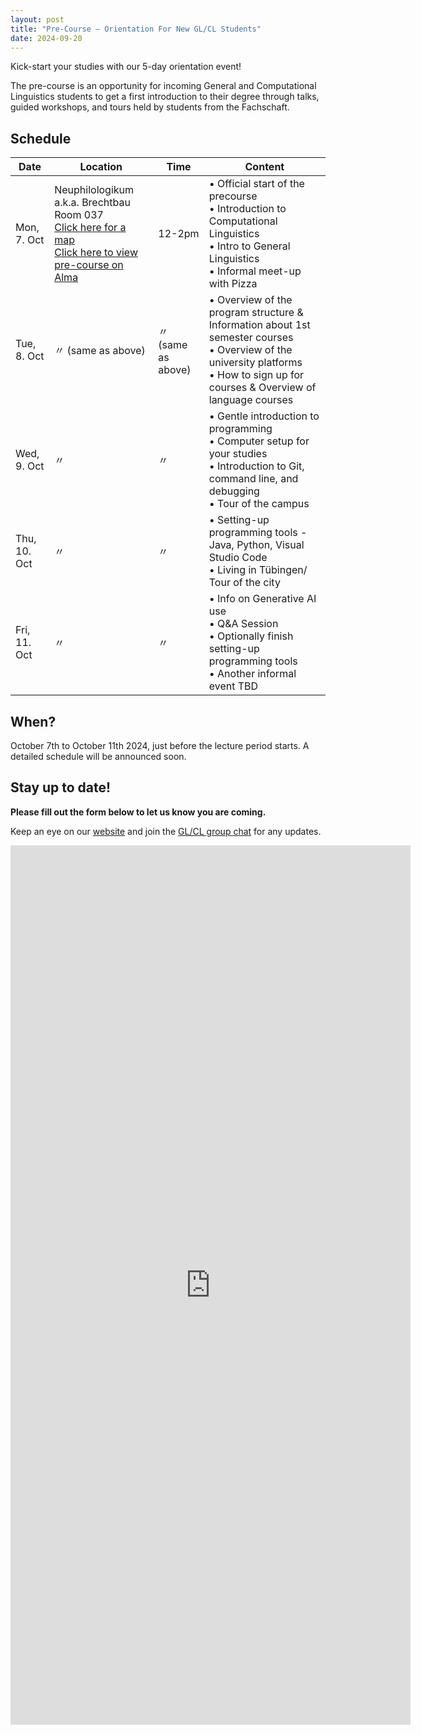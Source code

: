 ```yaml
---
layout: post
title: "Pre-Course — Orientation For New GL/CL Students"
date: 2024-09-20
---
```


Kick-start your studies with our 5-day orientation event!

The pre-course is an opportunity for incoming General and Computational Linguistics students to get a first introduction to their degree through talks, guided workshops, and tours held by students from the Fachschaft.

## Schedule

| Date         | Location                                                                                                                                                                                                                                                                                                                                              | Time               | Content                                                                                                                                                                                |
|--------------|-------------------------------------------------------------------------------------------------------------------------------------------------------------------------------------------------------------------------------------------------------------------------------------------------------------------------------------------------------|--------------------|----------------------------------------------------------------------------------------------------------------------------------------------------------------------------------------|
| Mon, 7. Oct  | Neuphilologikum a.k.a. Brechtbau<br>Room 037<br>[Click here for a map](https://uni-tuebingen.de/universitaet/standort-und-anfahrt/lageplaene/karte-b-wilhelmstrasse-talkliniken/neuphilologikum/)<br>[Click here to view pre-course on Alma](https://alma.uni-tuebingen.de/alma/pages/startFlow.xhtml?_flowId=detailView-flow&_flowExecutionKey=e2s1) | 12-2pm             | • Official start of the precourse <br> • Introduction to Computational Linguistics <br> • Intro to General Linguistics <br>• Informal meet-up with Pizza                               |
| Tue, 8. Oct  | 〃 (same as above)                                                                                                                                                                                                                                                                                                                                    | 〃 (same as above) | • Overview of the program structure & Information about 1st semester courses <br>• Overview of the university platforms<br>• How to sign up for courses & Overview of language courses |
| Wed, 9. Oct  | 〃                                                                                                                                                                                                                                                                                                                                                    | 〃                 | • Gentle introduction to programming<br>• Computer setup for your studies<br>• Introduction to Git, command line, and debugging <br>• Tour of the campus                               |
| Thu, 10. Oct | 〃                                                                                                                                                                                                                                                                                                                                                    | 〃                 | • Setting-up programming tools - Java, Python, Visual Studio Code <br>• Living in Tübingen/ Tour of the city                                                                           |
| Fri, 11. Oct | 〃                                                                                                                                                                                                                                                                                                                                                    | 〃                 | • Info on Generative AI use <br>• Q&A Session<br>• Optionally finish setting-up programming tools <br>• Another informal event TBD                                                     |

## When? 

October 7th to October 11th 2024, just before the lecture period starts. 
A detailed schedule will be announced soon. 

## Stay up to date!

**Please fill out the form below to let us know you are coming.**

Keep an eye on our [website](https://fs-linguistics.github.io/) and join the [GL/CL group chat](https://chat.whatsapp.com/BYuZ63pdNmG5tEo6td9ilP) for any updates.

<iframe src="https://docs.google.com/forms/d/e/1FAIpQLScuxKhZh3y9pNZkii-BP6WK_tGG27O04961I8Fi0UWD0IWgtA/viewform?embedded=true" width="640" height="1407" frameborder="0" marginheight="0" marginwidth="0">Loading…</iframe>

